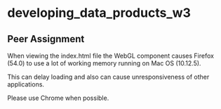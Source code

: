 # developing_data_products_w3
## Peer Assignment

When viewing the index.html file the WebGL component causes Firefox (54.0) to use a lot of working memory running on Mac OS (10.12.5).

This can delay loading and also can cause unresponsiveness of other applications.

Please use Chrome when possible.